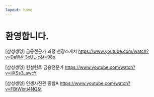 ```yaml
---
layout: home
---
```

# 환영합니다.

[삼성생명] 금융전문가 과정 현장스케치
https://www.youtube.com/watch?v=DaW4-3xUL-c&t=98s

[삼성생명] 컨설턴트 금융전문가
https://www.youtube.com/watch?v=iiXSs3_awcY

[삼성생명] 인생사진관 종합A
https://www.youtube.com/watch?v=FBtWixtj4NQ&t
